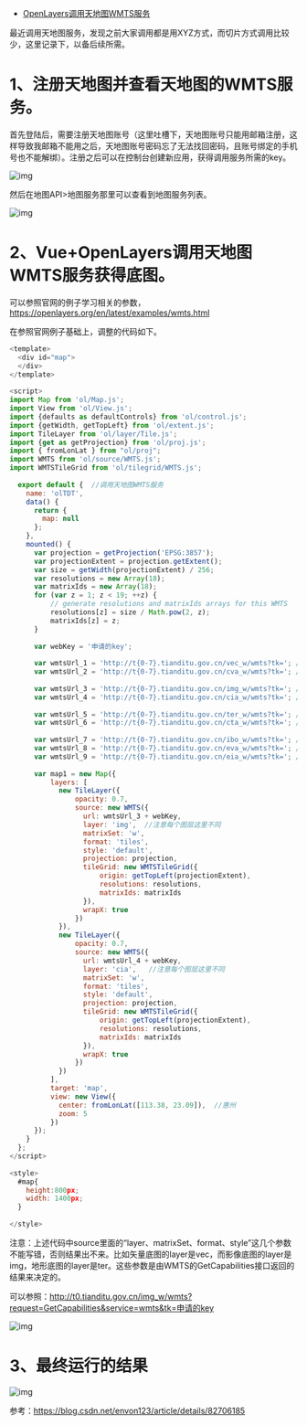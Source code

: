 - [OpenLayers调用天地图WMTS服务](https://blog.csdn.net/Ocean111best/article/details/116100636)



最近调用天地图服务，发现之前大家调用都是用XYZ方式，而切片方式调用比较少，这里记录下，以备后续所需。

# 1、注册天地图并查看天地图的WMTS服务。

首先登陆后，需要注册天地图账号（这里吐槽下，天地图账号只能用邮箱注册，这样导致我邮箱不能用之后，天地图账号密码忘了无法找回密码，且账号绑定的手机号也不能解绑）。注册之后可以在控制台创建新应用，获得调用服务所需的key。

![img](https://img-blog.csdnimg.cn/2021042419053585.png?x-oss-process=image/watermark,type_ZmFuZ3poZW5naGVpdGk,shadow_10,text_aHR0cHM6Ly9ibG9nLmNzZG4ubmV0L09jZWFuMTExYmVzdA==,size_16,color_FFFFFF,t_70)

然后在地图API>地图服务那里可以查看到地图服务列表。

![img](https://img-blog.csdnimg.cn/20210424190951810.png?x-oss-process=image/watermark,type_ZmFuZ3poZW5naGVpdGk,shadow_10,text_aHR0cHM6Ly9ibG9nLmNzZG4ubmV0L09jZWFuMTExYmVzdA==,size_16,color_FFFFFF,t_70)

# 2、Vue+OpenLayers调用天地图WMTS服务获得底图。

可以参照官网的例子学习相关的参数，https://openlayers.org/en/latest/examples/wmts.html

在参照官网例子基础上，调整的代码如下。

```js
<template>
  <div id="map">
  </div>
</template>
 
<script>
import Map from 'ol/Map.js';
import View from 'ol/View.js';
import {defaults as defaultControls} from 'ol/control.js';
import {getWidth, getTopLeft} from 'ol/extent.js';
import TileLayer from 'ol/layer/Tile.js';
import {get as getProjection} from 'ol/proj.js';
import { fromLonLat } from "ol/proj";
import WMTS from 'ol/source/WMTS.js';
import WMTSTileGrid from 'ol/tilegrid/WMTS.js';
 
  export default {  //调用天地图WMTS服务
    name: 'olTDT',
    data() {
      return {
        map: null
      };
    },
    mounted() {
      var projection = getProjection('EPSG:3857');
      var projectionExtent = projection.getExtent();
      var size = getWidth(projectionExtent) / 256;
      var resolutions = new Array(18);
      var matrixIds = new Array(18);
      for (var z = 1; z < 19; ++z) {
	      // generate resolutions and matrixIds arrays for this WMTS
	      resolutions[z] = size / Math.pow(2, z);
	      matrixIds[z] = z;
      }
 
      var webKey = '申请的key';
 
      var wmtsUrl_1 = 'http://t{0-7}.tianditu.gov.cn/vec_w/wmts?tk='; //矢量底图
      var wmtsUrl_2 = 'http://t{0-7}.tianditu.gov.cn/cva_w/wmts?tk='; //矢量注记
 
      var wmtsUrl_3 = 'http://t{0-7}.tianditu.gov.cn/img_w/wmts?tk='; //影像底图
      var wmtsUrl_4 = 'http://t{0-7}.tianditu.gov.cn/cia_w/wmts?tk='; //影像注记
 
      var wmtsUrl_5 = 'http://t{0-7}.tianditu.gov.cn/ter_w/wmts?tk='; //地形底图
      var wmtsUrl_6 = 'http://t{0-7}.tianditu.gov.cn/cta_w/wmts?tk='; //地形注记
 
      var wmtsUrl_7 = 'http://t{0-7}.tianditu.gov.cn/ibo_w/wmts?tk='; //境界（省级以上）
      var wmtsUrl_8 = 'http://t{0-7}.tianditu.gov.cn/eva_w/wmts?tk='; //矢量英文注记
      var wmtsUrl_9 = 'http://t{0-7}.tianditu.gov.cn/eia_w/wmts?tk='; //影像英文注记
 
      var map1 = new Map({
	      layers: [
	        new TileLayer({
		        opacity: 0.7,
		        source: new WMTS({
		          url: wmtsUrl_3 + webKey,
		          layer: 'img',  //注意每个图层这里不同
		          matrixSet: 'w',
		          format: 'tiles',
		          style: 'default',
		          projection: projection,
		          tileGrid: new WMTSTileGrid({
			          origin: getTopLeft(projectionExtent),
			          resolutions: resolutions,
			          matrixIds: matrixIds
		          }),	  
		          wrapX: true
		        })
	        }),
	        new TileLayer({
	        	opacity: 0.7,
		        source: new WMTS({
		          url: wmtsUrl_4 + webKey,
		          layer: 'cia',   //注意每个图层这里不同
		          matrixSet: 'w',
		          format: 'tiles',
		          style: 'default',
		          projection: projection,
		          tileGrid: new WMTSTileGrid({
		        	  origin: getTopLeft(projectionExtent),
			          resolutions: resolutions,
			          matrixIds: matrixIds
		          }),	  
		          wrapX: true
		        })
	        })
	      ],
	      target: 'map',
	      view: new View({
	        center: fromLonLat([113.38, 23.09]),  //惠州
	        zoom: 5
	      })
      });
    }
  };
</script>
 
<style>
  #map{
    height:800px;
    width: 1400px;
  }
 
</style>
```

注意：上述代码中source里面的“layer、matrixSet、format、style”这几个参数不能写错，否则结果出不来。比如矢量底图的layer是vec，而影像底图的layer是img，地形底图的layer是ter。这些参数是由WMTS的GetCapabilities接口返回的结果来决定的。

可以参照：http://t0.tianditu.gov.cn/img_w/wmts?request=GetCapabilities&service=wmts&tk=申请的key

![img](https://img-blog.csdnimg.cn/2021042421053692.png?x-oss-process=image/watermark,type_ZmFuZ3poZW5naGVpdGk,shadow_10,text_aHR0cHM6Ly9ibG9nLmNzZG4ubmV0L09jZWFuMTExYmVzdA==,size_16,color_FFFFFF,t_70)

# 3、最终运行的结果

![img](https://img-blog.csdnimg.cn/20210424192306279.png?x-oss-process=image/watermark,type_ZmFuZ3poZW5naGVpdGk,shadow_10,text_aHR0cHM6Ly9ibG9nLmNzZG4ubmV0L09jZWFuMTExYmVzdA==,size_16,color_FFFFFF,t_70)

参考：https://blog.csdn.net/envon123/article/details/82706185
